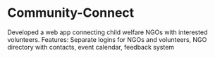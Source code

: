 # Community-Connect
Developed a web app connecting child welfare NGOs with interested volunteers.
Features: Separate logins for NGOs and volunteers, NGO directory with contacts, event calendar, feedback system
